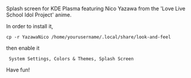 Splash screen for KDE Plasma featuring Nico Yazawa from the 'Love Live School Idol Project' anime.

In order to install it, 

```cp -r YazawaNico /home/yourusername/.local/share/look-and-feel ``` 

then enable it 

``` System Settings, Colors & Themes, Splash Screen``` 

Have fun!

